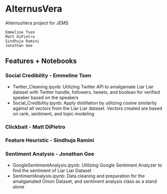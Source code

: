 # AlternusVera
AlternusVera project for JEMS

	Emmeline Tsen
	Matt DiPietro
	Sindhuja Ramini
	Jonathan Gee

Features + Notebooks
----
### Social Credibility - Emmeline Tsen
- Twitter_Cleaning.ipynb: Utilizing Twitter API to amalgamate Liar Liar dataset with Twitter handle, followers, tweets, and boolean for verified speaker based on the speakers
- Social_Credibility.ipynb: Apply distillation by utilizing cosine similarity against all vectors from the Liar Liar dataset. Vectors created are based on rank, sentiment, and topic modeling  
### Clickbait - Matt DiPietro
### Feature Heuristic - Sindhuja Ramini
### Sentiment Analysis - Jonathan Gee
 - GoogleSentimentAnalysis.ipynb: Utilizing Google Sentiment Analyzer to find the sentiment of Liar Liar Dataset
 - SentimentAnalysis.ipynb: Data cleaning and preparation for the amalgamated Onion Dataset, and sentiment analysis class as a stand alone
